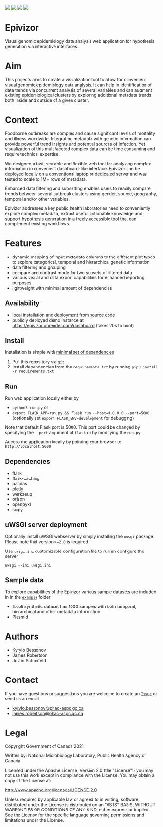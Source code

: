 [![](https://img.shields.io/badge/render.com-deployed-brightgreen)](https://epivizor.onrender.com/dashboard)
![](https://img.shields.io/github/v/release/phac-nml/epivizor?include_prereleases)
![](https://img.shields.io/github/last-commit/phac-nml/epivizor)
![](https://img.shields.io/github/issues/phac-nml/epivizor)

# Epivizor
Visual genomic epidemiology data analysis web application for hypothesis generation via interactive interfaces.

# Aim
This projects aims to create a visualization tool to allow for convenient visual genomic epidemiology data analysis.
It can help in identification of data trends via concurrent analysis of several variables and can augment existing epidemiological clusters by exploring additional metadata trends both inside and outside of a given cluster.

# Context
Foodborne outbreaks are complex and cause significant levels of mortality and illness worldwide. Integrating metadata with genetic information can provide powerful trend insights and potential sources of infection. Yet visualization of this multifaceted complex data can be time consuming and require technical expertise. 

We designed a fast, scalable and flexible web tool for analyzing complex information in convenient dashboard-like interface. Epivizor can be deployed locally on a conventional laptop or dedicated server and was tested to scale to 1M+ rows of metadata.

Enhanced data filtering and subsetting enables users to readily compare trends between several outbreak clusters using gender, source, geography, temporal and/or other variables.

Epivizor addresses a key public health laboratories need to conveniently explore complex metadata, extract useful actionable knowledge and support hypothesis generation in a freely accessible tool that can complement existing workflows.

# Features
- dynamic mapping of input metadata columns to the different plot types to explore categorical, temporal and hierarchical genetic information
- data filtering and grouping
- compare and contrast mode for two subsets of filtered data
- various visual and data export capabilities for enhanced reporting purposes
- lightweight with minimal amount of dependencies


## Availability
- local installation and deployment from source code
- publicly deployed demo instance at https://epivizor.onrender.com/dashboard (takes 20s to boot)

## Install 
Installation is simple with [minimal set of dependencies](#dependencies)

1. Pull this repository via `git`.
2. Install dependencies from the `requirements.txt` by running `pip3 install -r requirements.txt`

## Run 
Run web application locally either by
- `python3 run.py` or
- `export FLASK_APP=run.py && flask run --host=0.0.0.0 --port=5000` (optionally set `export FLASK_ENV=development` for debugging)

Note that default Flask port is 5000. This port could be changed by specifying the `--port` argument of `flask` or by modifying the `run.py`.

Access the application locally by pointing your browser to `http://localhost:5000`


## Dependencies
- flask
- flask-caching
- pandas
- plotly
- werkzeug
- orjson
- openpyxl
- scipy

## uWSGI server deployment 
Optionally install uWSGI webserver by simply installing  the `uwsgi` package.  Please note that version `>=2.0` is required.

Use `uwsgi.ini` customizable configuration file to run an configure the server. 

`uwsgi --ini uwsgi.ini`


## Sample data
To explore capabilities of the Epivizor various sample datasets are included in in the [`example`](./example) folder

- E.coli synthetic dataset has 1000 samples with both temporal, hierarchical and other metadata information
- Plasmid 


# Authors
 - Kyrylo Bessonov
 - James Robertson
 - Justin Schonfeld

# Contact
If you have questions or suggestions you are welcome to create an [`Issue`](https://github.com/phac-nml/epivizor/issues) or send us an email
- kyrylo.bessonov@phac-aspc.gc.ca
- james.robertson@phac-aspc.gc.ca


# Legal
Copyright Government of Canada 2021

Written by: National Microbiology Laboratory, Public Health Agency of Canada

Licensed under the Apache License, Version 2.0 (the "License"); you may not use this work except in compliance with the License. You may obtain a copy of the License at:

http://www.apache.org/licenses/LICENSE-2.0

Unless required by applicable law or agreed to in writing, software distributed under the License is distributed on an "AS IS" BASIS, WITHOUT WARRANTIES OR CONDITIONS OF ANY KIND, either express or implied. See the License for the specific language governing permissions and limitations under the License.



